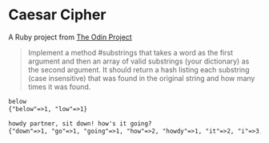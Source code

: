 # Caesar Cipher 

A Ruby project from [The Odin Project](https://www.theodinproject.com/paths/full-stack-ruby-on-rails/courses/ruby-programming/lessons/sub-strings)

> Implement a method #substrings that takes a word as the first argument and then an array of valid substrings (your dictionary) as the second argument. It should return a hash listing each substring (case insensitive) that was found in the original string and how many times it was found.

```txt
below
{"below"=>1, "low"=>1}

howdy partner, sit down! how's it going?
{"down"=>1, "go"=>1, "going"=>1, "how"=>2, "howdy"=>1, "it"=>2, "i"=>3, "own"=>1, "part"=>1, "partner"=>1, "sit"=>1}
```
